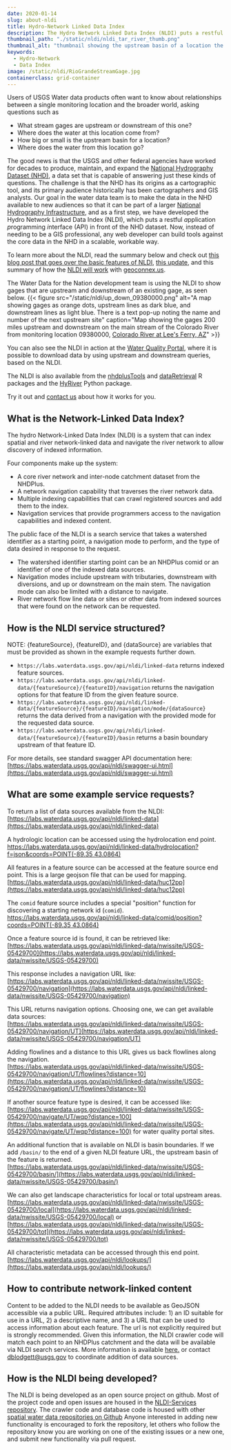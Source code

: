 ```yaml
---
date: 2020-01-14
slug: about-nldi
title: Hydro-Network Linked Data Index
description: The Hydro Network Linked Data Index (NLDI) puts a restful application programming interface (API) in front of the National Hydrolography dataset. Now, instead of needing to be a GIS professional, any web developer can build tools against the core data in the NHD in a scalable, workable way.
thumbnail_path: "./static/nldi/nldi_tar_river_thumb.png"
thumbnail_alt: "thumbnail showing the upstream basin of a location the the tar river as a grey outline overlaid on a map, with and upstream flowline as dark blue, and a downstream flowline as light blue."
keywords:
  - Hydro-Network
  - Data Index
image: /static/nldi/RioGrandeStreamGage.jpg
containerclass: grid-container
---
```


Users of USGS Water data products often want to know about relationships between a single monitoring location and the broader world, asking questions such as 

* What stream gages are upstream or downstream of this one? 
* Where does the water at this location come from?
* How big or small is the upstream basin for a location?
* Where does the water from this location go?

The good news is that the USGS and other federal agencies have worked for decades to produce, maintain, and expand the [National Hydrography Dataset (NHD)](https://www.usgs.gov/core-science-systems/ngp/national-hydrography), a data set that is capable of answering just these kinds of questions.  The challenge is that the NHD has its origins as a cartographic tool, and its primary audience historically has been cartographers and GIS analysts.  Our goal in the water data team is to make the data in the NHD available to new audiences so that it can be part of a larger [National Hydrography Infrastructure](https://www.usgs.gov/core-science-systems/ngp/national-hydrography/national-hydrography-infrastructure-working-group), and as a first step, we have developed the Hydro Network Linked Data Index (NLDI), which puts a restful *a*pplication *p*rogramming *i*nterface (API) in front of the NHD dataset. Now, instead of needing to be a GIS professional, any web developer can build tools against the core data in the NHD in a scalable, workable way.  

To learn more about the NLDI, read the summary below and check out [this blog post that goes over the basic features of NLDI](https://waterdata.usgs.gov/blog/nldi-intro/), [this update](https://waterdata.usgs.gov/blog/nldi_update/), and this summary of how the [NLDI will work](https://waterdata.usgs.gov/blog/nldi-geoconnex/) with [geoconnex.us](https://geoconnex.us/).

The Water Data for the Nation development team is using the NLDI to show gages that are upstream and downstream of an existing gage, as seen below.
{{< figure src="/static/nldi/up_down_09380000.png" alt="A map showing gages as orange dots, upstream lines as dark blue, and downstream lines as light blue. There is a text pop-up noting the name and number of the next upstream site" caption="Map showing the gages 200 miles upstream and downstream on the main stream of the Colorado River from monitoring location 09380000, [Colorado River at Lee's Ferry, AZ](https://waterdata.usgs.gov/monitoring-location/09380000/)" >}}

You can also see the NLDI in action at the [Water Quality Portal](https://www.waterqualitydata.us/portal/#nldiurl=https%3A%2F%2Fcida.usgs.gov%2Fnldi%2Fnwissite%2FUSGS-05428500%2Fnavigate%2FUT%2Fwqp%3Fdistance%3D&mimeType=csv), where it is possible to download data by using upstream and downstream queries, based on the NLDI.

The NLDI is also available from the [nhdplusTools](https://usgs-r.github.io/nhdplusTools/) and [dataRetrieval](http://usgs-r.github.io/dataRetrieval/) R packages and the [HyRiver](https://hyriver.readthedocs.io/en/latest/) Python package.

Try it out and [contact us](https://water.usgs.gov/contact/gsanswers?pemail=gs-w_water_data_for_the_nation&subject=Water%20Data%20for%20the%20Nation%20Labs%20Feedback&viewnote=%3CH1%3EUSGS+NLDI+Feedback%3C/H1%3E) about how it works for you.


What is the Network-Linked Data Index?
--------------------------------------

The hydro Network-Linked Data Index (NLDI) is a system that can index spatial and river network-linked data and navigate the river network to allow discovery of indexed information.

Four components make up the system:

*   A core river network and inter-node catchment dataset from the NHDPlus.
*   A network navigation capability that traverses the river network data.
*   Multiple indexing capabilities that can crawl registered sources and add them to the index.
*   Navigation services that provide programmers access to the navigation capabilities and indexed content.

The public face of the NLDI is a search service that takes a watershed identifier as a starting point, a navigation mode to perform, and the type of data desired in response to the request.

*   The watershed identifier starting point can be an NHDPlus comid or an identifier of one of the indexed data sources.
*   Navigation modes include upstream with tributaries, downstream with diversions, and up or downstream on the main stem. The navigation mode can also be limited with a distance to navigate.
*   River network flow line data or sites or other data from indexed sources that were found on the network can be requested.


How is the NLDI service structured?
-----------------------------------------------------------------------

NOTE: {featureSource}, {featureID}, and {dataSource} are variables that must be provided as shown in the example requests further down.

*   `https://labs.waterdata.usgs.gov/api/nldi/linked-data` returns indexed feature sources.
*   `https://labs.waterdata.usgs.gov/api/nldi/linked-data/{featureSource}/{featureID}/navigation` returns the navigation options for that feature ID from the given feature source.
*   `https://labs.waterdata.usgs.gov/api/nldi/linked-data/{featureSource}/{featureID}/navigation/mode/{dataSource}` returns the data derived from a navigation with the provided mode for the requested data source.
*   `https://labs.waterdata.usgs.gov/api/nldi/linked-data/{featureSource}/{featureID}/basin` returns a basin boundary upstream of that feature ID.

For more details, see standard swagger API documentation here: [https://labs.waterdata.usgs.gov/api/nldi/swagger-ui.html](https://labs.waterdata.usgs.gov/api/nldi/swagger-ui.html)

What are some example service requests?
-------------------------

To return a list of data sources available from the NLDI:  
[https://labs.waterdata.usgs.gov/api/nldi/linked-data](https://labs.waterdata.usgs.gov/api/nldi/linked-data)  
  
A hydrologic location can be accessed using the hydrolocation end point.  
[https://labs.waterdata.usgs.gov/api/nldi/linked-data/hydrolocation?f=json&coords=POINT(-89.35 43.0864)](https://labs.waterdata.usgs.gov/api/nldi/linked-data/hydrolocation?coords=POINT(-89.35%2043.0864))
  
All features in a feature source can be accessed at the feature source end point. This is a large geojson file that can be used for mapping.  
[https://labs.waterdata.usgs.gov/api/nldi/linked-data/huc12pp](https://labs.waterdata.usgs.gov/api/nldi/linked-data/huc12pp)  

The `comid` feature source includes a special "position" function for discovering a starting network id (`comid`).  
[https://labs.waterdata.usgs.gov/api/nldi/linked-data/comid/position?coords=POINT(-89.35 43.0864)](https://labs.waterdata.usgs.gov/api/nldi/linked-data/comid/position?coords=POINT(-89.35%2043.0864)) 

Once a feature source id is found, it can be retrieved like:  
[https://labs.waterdata.usgs.gov/api/nldi/linked-data/nwissite/USGS-05429700](https://labs.waterdata.usgs.gov/api/nldi/linked-data/nwissite/USGS-05429700)  
  
This response includes a navigation URL like:  
[https://labs.waterdata.usgs.gov/api/nldi/linked-data/nwissite/USGS-05429700/navigation](https://labs.waterdata.usgs.gov/api/nldi/linked-data/nwissite/USGS-05429700/navigation)  
  
This URL returns navigation options. Choosing one, we can get available data sources:  
[https://labs.waterdata.usgs.gov/api/nldi/linked-data/nwissite/USGS-05429700/navigation/UT](https://labs.waterdata.usgs.gov/api/nldi/linked-data/nwissite/USGS-05429700/navigation/UT)  

Adding flowlines and a distance to this URL gives us back flowlines along the navigation.  
[https://labs.waterdata.usgs.gov/api/nldi/linked-data/nwissite/USGS-05429700/navigation/UT/flowlines?distance=10](https://labs.waterdata.usgs.gov/api/nldi/linked-data/nwissite/USGS-05429700/navigation/UT/flowlines?distance=10)
  
If another source feature type is desired, it can be accessed like:  
[https://labs.waterdata.usgs.gov/api/nldi/linked-data/nwissite/USGS-05429700/navigate/UT/wqp?distance=100](https://labs.waterdata.usgs.gov/api/nldi/linked-data/nwissite/USGS-05429700/navigate/UT/wqp?distance=100) for water quality portal sites.  
  
An additional function that is available on NLDI is basin boundaries. If we add `/basin/` to the end of a given NLDI feature URL, the upstream basin of the feature is returned.  
[https://labs.waterdata.usgs.gov/api/nldi/linked-data/nwissite/USGS-05429700/basin/](https://labs.waterdata.usgs.gov/api/nldi/linked-data/nwissite/USGS-05429700/basin/)

We can also get landscape characteristics for local or total upstream areas.  
[https://labs.waterdata.usgs.gov/api/nldi/linked-data/nwissite/USGS-05429700/local](https://labs.waterdata.usgs.gov/api/nldi/linked-data/nwissite/USGS-05429700/local) or  
[https://labs.waterdata.usgs.gov/api/nldi/linked-data/nwissite/USGS-05429700/tot](https://labs.waterdata.usgs.gov/api/nldi/linked-data/nwissite/USGS-05429700/tot)

All characteristic metadata can be accessed through this end point.  
[https://labs.waterdata.usgs.gov/api/nldi/lookups/](https://labs.waterdata.usgs.gov/api/nldi/lookups/)

How to contribute network-linked content
----------------------------------------

Content to be added to the NLDI needs to be available as GeoJSON accessible via a public URL. Required attributes include: 1) an ID suitable for use in a URL, 2) a descriptive name, and 3) a URL that can be used to access information about each feature. The url is not explicitly required but is strongly recommended. Given this information, the NLDI crawler code will match each point to an NHDPlus catchment and the data will be available via NLDI search services. More information is available [here.](https://github.com/ACWI-SSWD/nldi-crawler) or contact [dblodgett@usgs.gov](mailto:dblodgett@usgs.gov) to coordinate addition of data sources.

How is the NLDI being developed?
-------------------------------------------

The NLDI is being developed as an open source project on github. Most of the project code and open issues are housed in the [NLDI-Services repository](https://github.com/ACWI-SSWD/nldi-services). The crawler code and database code is housed with other [spatial water data repositories on Github](https://github.com/ACWI-SSWD) Anyone interested in adding new functionality is encouraged to fork the repository, let others who follow the repository know you are working on one of the existing issues or a new one, and submit new functionality via pull request.  
